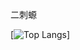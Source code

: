 二刺螈

[![Top Langs](https://github-readme-stats.vercel.app/api/top-langs/?username=TachibanaKimika)]

<!---
TachibanaKimika/TachibanaKimika is a ✨ special ✨ repository because its `README.md` (this file) appears on your GitHub profile.
You can click the Preview link to take a look at your changes.
--->
